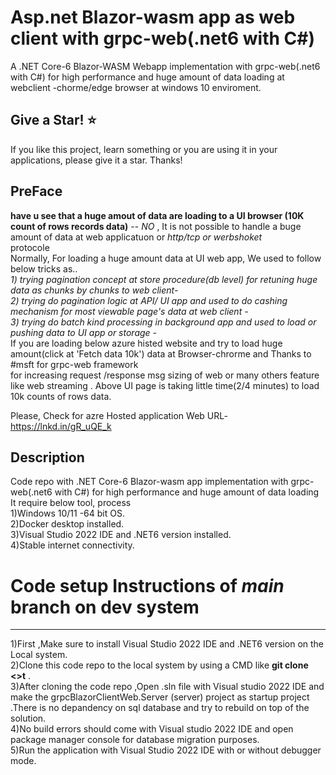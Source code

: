 # Asp.net Blazor-wasm app as web client with grpc-web(.net6 with C#)
A .NET Core-6 Blazor-WASM Webapp implementation with  grpc-web(.net6 with C#) for high performance and huge amount of data loading at webclient -chorme/edge browser at windows 10 enviroment.

Give a Star! ⭐
----------------------------------------------------------------------------------------------------------------------
If you like this project, learn something or you are using it in your applications, please give it a star. Thanks!

PreFace
--------------------------------------------------------------------------------------------------------------------
**have u see that a huge amout of data are loading to a UI browser (10K count of rows  records data)** -- *NO* , It is not possible to handle a buge amount of data at web applicatuon or *http/tcp or werbshoket*</br>  protocole</br>
Normally, For loading a huge amount data at UI web app, We used to follow below tricks as.. </br>
*1) trying pagination concept at store procedure(db level) for retuning huge data as chunks by chunks to web client-</br>*
*2) trying do pagination logic at API/ UI app and used to do cashing mechanism for most viewable page's data at web client -</br>*
*3) trying do batch kind processing in background app and used to load or pushing data to UI app or storage - </br>*
If you are loading below azure histed website and try to load huge amount(click at 'Fetch data 10k') data at Browser-chrorme and Thanks to  #msft for grpc-web framework </br>
for increasing request /response msg sizing of web or many others feature like web streaming . Above UI page is taking little time(2/4 minutes) to load 10k counts of rows data.</br>

Please, Check for azre Hosted application  Web URL- https://lnkd.in/gR_uQE_k

Description
----------------------------------------------------------------------------------------------------------------------
Code repo with  .NET Core-6 Blazor-wasm app implementation with  grpc-web(.net6 with C#) for high performance and huge amount of data loading </br>
It require below tool, process </br>
1)Windows 10/11 -64 bit OS. </br>
2)Docker desktop installed. </br>
3)Visual Studio 2022 IDE and .NET6 version installed. </br>
4)Stable internet connectivity. </br>

# Code setup Instructions of  *main* branch on dev system 
----------------------------------------------------------------------------------------------------------------------
1)First ,Make sure to install Visual Studio 2022 IDE and .NET6 version on the Local system. </br>
2)Clone this code repo to the local system by using  a CMD like **git clone <<git-url>>t** .</br>
3)After cloning the code repo ,Open .sln file with Visual studio 2022 IDE and make the  grpcBlazorClientWeb.Server (server) project as startup project .There is no depandency on sql database 
and try to rebuild on top of the solution. </br>
4)No build errors should come with Visual studio 2022 IDE and open package manager console  for database  migration purposes. </br> 
5)Run the application with Visual Studio 2022 IDE with or without debugger mode.


